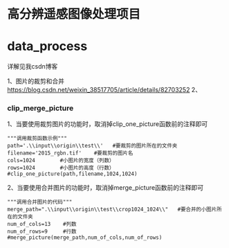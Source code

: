 # 高分辨遥感图像处理项目

# data_process

详解见我csdn博客

1、图片的裁剪和合并 https://blog.csdn.net/weixin_38517705/article/details/82703252
2、
### clip_merge_picture
1、当要使用裁剪图片的功能时，取消掉clip_one_picture函数前的注释即可
```
"""调用裁剪函数示例"""
path='.\\input\\origin\\test\\'   #要裁剪的图片所在的文件夹
filename='2015_rgbn.tif'    #要裁剪的图片名
cols=1024        #小图片的宽度（列数）
rows=1024        #小图片的高度（行数）
#clip_one_picture(path,filename,1024,1024)
```
2、当要使用合并图片的功能时，取消掉merge_picture函数前的注释即可
```
"""调用合并图片的代码"""
merge_path=".\\input\\origin\\test\\crop1024_1024\\"   #要合并的小图片所在的文件夹
num_of_cols=13    #列数
num_of_rows=9     #行数
#merge_picture(merge_path,num_of_cols,num_of_rows)
```

